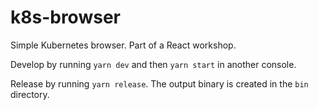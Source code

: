 # k8s-browser

Simple Kubernetes browser. Part of a React workshop.

Develop by running `yarn dev` and then `yarn start` in another console.

Release by running `yarn release`. The output binary is created in the `bin` directory.